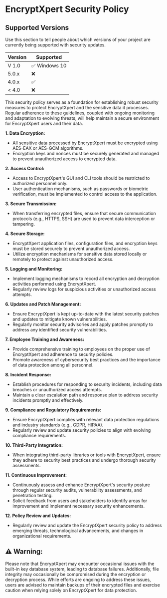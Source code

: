 # EncryptXpert Security Policy

## Supported Versions

Use this section to tell people about which versions of your project are
currently being supported with security updates.

| Version | Supported          |
| ------- | ------------------ |
| V 1.0   | :white_check_mark: Windows 10|
| 5.0.x   | :x:                |
| 4.0.x   | :white_check_mark: |
| < 4.0   | :x:                |

This security policy serves as a foundation for establishing robust security measures to protect EncryptXpert and the sensitive data it processes. Regular adherence to these guidelines, coupled with ongoing monitoring and adaptation to evolving threats, will help maintain a secure environment for EncryptXpert users and their data.

**1. Data Encryption:**

-   All sensitive data processed by EncryptXpert must be encrypted using AES-EAX or AES-GCM algorithms.
-   Encryption keys and nonces must be securely generated and managed to prevent unauthorized access to encrypted data.

**2. Access Control:**

-   Access to EncryptXpert's GUI and CLI tools should be restricted to authorized personnel only.
-   User authentication mechanisms, such as passwords or biometric verification, must be implemented to control access to the application.

**3. Secure Transmission:**

-   When transferring encrypted files, ensure that secure communication protocols (e.g., HTTPS, SSH) are used to prevent data interception or tampering.

**4. Secure Storage:**

-   EncryptXpert application files, configuration files, and encryption keys must be stored securely to prevent unauthorized access.
-   Utilize encryption mechanisms for sensitive data stored locally or remotely to protect against unauthorized access.

**5. Logging and Monitoring:**

-   Implement logging mechanisms to record all encryption and decryption activities performed using EncryptXpert.
-   Regularly review logs for suspicious activities or unauthorized access attempts.

**6. Updates and Patch Management:**

-   Ensure EncryptXpert is kept up-to-date with the latest security patches and updates to mitigate known vulnerabilities.
-   Regularly monitor security advisories and apply patches promptly to address any identified security vulnerabilities.

**7. Employee Training and Awareness:**

-   Provide comprehensive training to employees on the proper use of EncryptXpert and adherence to security policies.
-   Promote awareness of cybersecurity best practices and the importance of data protection among all personnel.

**8. Incident Response:**

-   Establish procedures for responding to security incidents, including data breaches or unauthorized access attempts.
-   Maintain a clear escalation path and response plan to address security incidents promptly and effectively.

**9. Compliance and Regulatory Requirements:**

-   Ensure EncryptXpert complies with relevant data protection regulations and industry standards (e.g., GDPR, HIPAA).
-   Regularly review and update security policies to align with evolving compliance requirements.

**10. Third-Party Integration:**

-   When integrating third-party libraries or tools with EncryptXpert, ensure they adhere to security best practices and undergo thorough security assessments.

**11. Continuous Improvement:**

-   Continuously assess and enhance EncryptXpert's security posture through regular security audits, vulnerability assessments, and penetration testing.
-   Solicit feedback from users and stakeholders to identify areas for improvement and implement necessary security enhancements.

**12. Policy Review and Updates:**

-   Regularly review and update the EncryptXpert security policy to address emerging threats, technological advancements, and changes in organizational requirements.

## ⚠️ Warning: 
Please note that EncryptXpert may encounter occasional issues with the built-in key database system, leading to database failures. Additionally, file integrity may occasionally be compromised during the encryption or decryption process. While efforts are ongoing to address these issues, users are advised to maintain backups of their encrypted files and exercise caution when relying solely on EncryptXpert for data protection.

